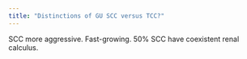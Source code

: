 ```yaml
---
title: "Distinctions of GU SCC versus TCC?"
---
```

SCC more aggressive. Fast-growing. 50% SCC have coexistent renal calculus.

